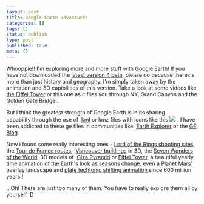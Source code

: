 ```yaml
---
layout: post
title: Google Earth adventures
categories: []
tags: []
status: publish
type: post
published: true
meta: {}
---
```

Whooppie!! I'm exploring more and more stuff with Google Earth! If you have not downloaded the [latest version 4 beta](http://earth.google.com/download-earth.html), please do because theres's more than just history and geography. I'm simply taken away by the animation and 3D capibilities of this version. Take a look at some videos like [the Eiffel Tower](http://youtube.com/watch?v=yPYQ8xJ9YV4) or this one as it flies you through NY, Grand Canyon and the Golden Gate Bridge...

    

But I think the greatest strength of Google Earth is in its sharing capability through the use of  [kml](http://earth.google.com/kml/kml_tut.html) or kmz files with icons like this ![](http://i29.photobucket.com/albums/c273/sweska/geicon.gif) . I have been addicted to these ge files in communities like  [Earth Explorer](http://explorer.altopix.com/) or the [GE Blog](http://www.gearthblog.com/).

Now i found some really interesting ones - [Lord of the Rings shooting sites](http://www.gearthblog.com/blog/archives/2005/09/middle_earth_fo.html), the [Tour de France routes](http://www.gearthblog.com/blog/archives/2006/05/tour_de_france.html),  [Vancouver buildings](http://www.gearthblog.com/blog/archives/2006/07/vancouver_in_3d.html) in 3D, the [Seven Wonders of the World](http://www.gearthblog.com/blog/archives/2005/11/seven_wonders_i_1.html), 3D models of  [Giza Pyramid](http://www.gearthblog.com/blog/archives/2006/05/great_pyramid_o.html) or [Eiffel Tower](http://www.gearthblog.com/blog/archives/2006/01/high_resolution.html), a beautiful yearly  [time animation of the Earth's look](http://www.gearthblog.com/blog/archives/2006/11/blue_marble_time_ani.html) as seasons change, even a [Planet Mars' ](http://www.gearthblog.com/blog/archives/2006/03/user_develops_m.html)overlay landscape and [plate techtonic shifting animation ](http://bbs.keyhole.com/ubb/showthreaded.php/Cat/0/Number/643492)since 600 million years!!

...Oh! There are just too many of them. You have to really explore them all by yourself :D
